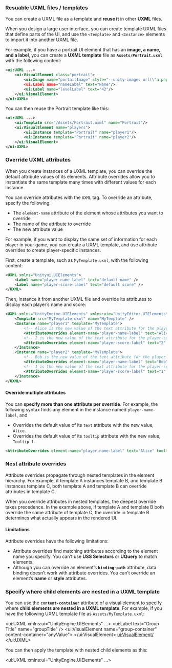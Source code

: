 ### Resuable UXML files / templates

You can create a UXML file as a template and **reuse it** in other **UXML** files.


When you design a large user interface, you can create template UXML files that define parts of the UI, and use the `<Template>` and `<Instance>` elements to import it into another UXML file.

For example, if you have a portrait UI element that has an **image, a name, and a label**, you can create a **UXML template** file as **`Assets/Portrait.uxml`** with the following content:

```xml
<ui:UXML ...>
    <ui:VisualElement class="portrait">
        <ui:Image name="portaitImage" style="--unity-image: url(\"a.png\")"/>
        <ui:Label name="nameLabel" text="Name"/>
        <ui:Label name="levelLabel" text="42"/>
    </ui:VisualElement>
</ui:UXML>

```
You can then reuse the Portrait template like this:

```xml
<ui:UXML ...>
    <ui:Template src="/Assets/Portrait.uxml" name="Portrait"/>
    <ui:VisualElement name="players">
        <ui:Instance template="Portrait" name="player1"/>
        <ui:Instance template="Portrait" name="player2"/>
    </ui:VisualElement>
</ui:UXML>
```

### Override UXML attributes
When you create instances of a UXML template, you can override the default attribute values of its elements. Attribute overrides allow you to instantiate the same template many times with different values for each instance.

You can override attributes with the `UXML` tag. To override an attribute, specify the following:

-   The `element-name` attribute of the element whose attributes you want to override
-   The name of the attribute to override
-   The new attribute value

For example, if you want to display the same set of information for each player in your game, you can create a UXML template, and use attribute overrides to create player-specific instances.

First, create a template, such as `MyTemplate.uxml`, with the following content:

```xml
<UXML xmlns="Unityui.UIElements">
    <Label name="player-name-label" text="default name" />
    <Label name="player-score-label" text="default score" />
</UXML>
```

Then, instance it from another UXML file and override its attributes to display each player’s name and score:

```xml
<UXML xmlns="UnityEngine.UIElements" xmlns:uie="UnityEditor.UIElements">
    <Template src="MyTemplate.uxml" name="MyTemplate" />
    <Instance name="player1" template="MyTemplate">
        <!-- Alice is the new value of the text attribute for the player-name-label -->
        <AttributeOverrides element-name="player-name-label" text="Alice" /> 
        <!-- 2 is the new value of the text attribute for the player-score-label -->
        <AttributeOverrides element-name="player-score-label" text="2" />
    </Instance>
    <Instance name="player2" template="MyTemplate">
        <!-- Bob is the new value of the text attribute for the player-name-label -->
        <AttributeOverrides element-name="player-name-label" text="Bob" />
        <!-- 1 is the new value of the text attribute for the player-score-label -->
        <AttributeOverrides element-name="player-score-label" text="1" />
    </Instance>
</UXML>
```

#### Override multiple attributes

You can **specify more than one attribute per override**. For example, the following syntax finds any element in the instance named `player-name-label`, and

-   Overrides the default value of its `text` attribute with the new value, `Alice`.
-   Overrides the default value of its `tooltip` attribute with the new value, `Tooltip 1`.

```xml
<AttributeOverrides element-name="player-name-label" text="Alice" tooltip="Toolt
```


### Nest attribute overrides

Attribute overrides propagate through nested templates in the element hierarchy. For example, if template A instances template B, and template B instances template C, both template A and template B can override attributes in template C.

When you override attributes in nested templates, the deepest override takes precedence. In the example above, if template A and template B both override the same attribute of template C, the override in template B determines what actually appears in the rendered UI.




#### Limitations
Attribute overrides have the following limitations:

- Attribute overrides find matching attributes according to the element name you specify. You can’t use **USS Selectors** or **UQuery** to match elements.
- Although you can override an element’s **`binding-path`** attribute, data binding doesn’t work with attribute overrides.
You can’t override an element’s **name** or **style** attributes.


### Specify where child elements are nested in a UXML template
You can use the **`content-container`** attribute of a visual element
 to specify where **child elements are nested in a UXML template**. For example, if you have the following UXML template file as `Assets/MyTemplate.uxml`:


<ui:UXML xmlns:ui="UnityEngine.UIElements" ...>
    <ui:Label text="Group Title" name="groupTitle" />
    <ui:VisualElement name="group-container" content-container="anyValue">
         <!--Add child elements here -->
    </ui:VisualElement>
    <ui:VisualElement/>
</ui:UXML>

You can then apply the template with nested child elements as this:

<ui:UXML xmlns:ui="UnityEngine.UIElements" ...>
    <Template path="Assets/MyTemplate.uxml" name="my-template"/>
    <ui:Instance template="my-template">
        <ui:Label text="Test"/> <!--This label element will be instantiated inside the `group-container` element.-->
    </ui:Instance>
    <ui:Instance template="my-template">
        <ui:Label text="Test"/> <!--This label element will be instantiated in the template -->
    </ui:Instance>
</ui:UXML>

> **Note**: You can provide any value to the **`content-container`** attribute.




### ref 
https://docs.unity3d.com/Manual/UIE-reuse-uxml-files.html


